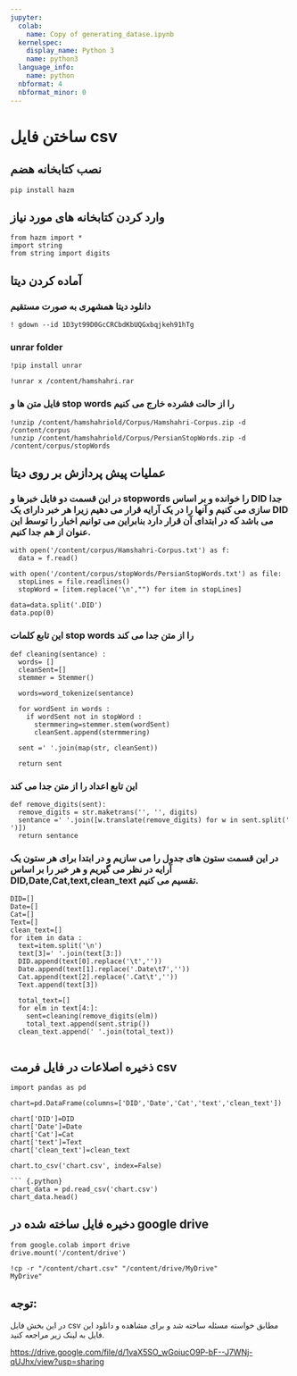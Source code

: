 ```yaml
---
jupyter:
  colab:
    name: Copy of generating_datase.ipynb
  kernelspec:
    display_name: Python 3
    name: python3
  language_info:
    name: python
  nbformat: 4
  nbformat_minor: 0
---
```


# **ساختن فایل csv**

## **نصب کتابخانه هضم**
``` {.python}
pip install hazm
```

## **وارد کردن کتابخانه های مورد نیاز**
``` {.python}
from hazm import *
import string
from string import digits
```
## **آماده کردن دیتا**
### **دانلود دیتا همشهری به صورت مستقیم**

``` {.python}
! gdown --id 1D3yt99D0GcCRCbdKbUQGxbqjkeh91hTg
```

### **unrar folder**

``` {.python}
!pip install unrar
```

``` {.python}
!unrar x /content/hamshahri.rar
```

### فایل متن ها و stop words را از حالت فشرده خارج می کنیم

``` {.python}
!unzip /content/hamshahriold/Corpus/Hamshahri-Corpus.zip -d /content/corpus
!unzip /content/hamshahriold/Corpus/PersianStopWords.zip -d /content/corpus/stopWords
```

## **عملیات پیش پردازش بر روی دیتا**
### در این قسمت دو فایل خبرها و stopwords را خوانده و بر اساس DID جدا سازی می کنیم و آنها را در یک آرایه قرار می دهیم زیرا هر خبر دارای یک DID می باشد که در ابتدای آن قرار دارد بنابراین می توانیم اخبار را توسط این عنوان از هم جدا کنیم.
``` {.python}
with open('/content/corpus/Hamshahri-Corpus.txt') as f:
  data = f.read()

with open('/content/corpus/stopWords/PersianStopWords.txt') as file:
  stopLines = file.readlines()
  stopWord = [item.replace('\n',"") for item in stopLines]

data=data.split('.DID')
data.pop(0)
```
### این تابع کلمات stop words را از متن جدا می کند
``` {.python}
def cleaning(sentance) :
  words= []
  cleanSent=[]
  stemmer = Stemmer()

  words=word_tokenize(sentance)

  for wordSent in words :
    if wordSent not in stopWord :
      stermmering=stemmer.stem(wordSent)
      cleanSent.append(stermmering)
  
  sent =' '.join(map(str, cleanSent))

  return sent
```
### این تابع اعداد را از متن جدا می کند
``` {.python}
def remove_digits(sent):
  remove_digits = str.maketrans('', '', digits)
  sentance =' '.join([w.translate(remove_digits) for w in sent.split(' ')]) 
  return sentance
```

###  در این قسمت ستون های جدول را می سازیم و در ابتدا برای هر ستون یک آرایه در نظر می گیریم و هر خبر را بر اساس DID,Date,Cat,text,clean_text تقسیم می کنیم. 

``` {.python}
DID=[]
Date=[]
Cat=[]
Text=[]
clean_text=[]
for item in data :
  text=item.split('\n')
  text[3]=' '.join(text[3:])
  DID.append(text[0].replace('\t',''))
  Date.append(text[1].replace('.Date\t7',''))
  Cat.append(text[2].replace('.Cat\t',''))
  Text.append(text[3])

  total_text=[]
  for elm in text[4:]:
    sent=cleaning(remove_digits(elm))
    total_text.append(sent.strip())
  clean_text.append(' '.join(total_text))
  
```

## **ذخیره اصلاعات در فایل فرمت csv**

``` {.python}
import pandas as pd

chart=pd.DataFrame(columns=['DID','Date','Cat','text','clean_text'])

chart['DID']=DID
chart['Date']=Date
chart['Cat']=Cat
chart['text']=Text
chart['clean_text']=clean_text
  
chart.to_csv('chart.csv', index=False)

``` {.python}
chart_data = pd.read_csv('chart.csv')
chart_data.head()
```

## **دخیره فایل ساخته شده در google drive**

``` {.python}
from google.colab import drive
drive.mount('/content/drive')

!cp -r "/content/chart.csv" "/content/drive/MyDrive"
MyDrive"
```

## **توجه:**
در این بخش فایل csv مطابق خواسته مسئله ساخته شد و برای مشاهده و دانلود این فایل به لینک زیر مراجعه کنید.

https://drive.google.com/file/d/1vaX5SO_wGoiucO9P-bF--J7WNj-qUJhx/view?usp=sharing
